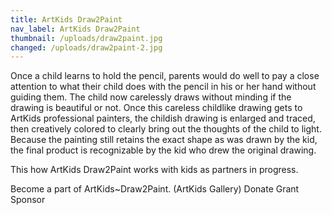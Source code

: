 ```yaml
---
title: ArtKids Draw2Paint
nav_label: ArtKids Draw2Paint
thumbnail: /uploads/draw2paint.jpg
changed: /uploads/draw2paint-2.jpg
---
```

Once a child learns to hold the pencil, parents would do well to pay a close attention to what their child does with the pencil in his or her hand without guiding them. The child now carelessly draws without minding if the drawing is beautiful or not. Once this careless childlike drawing gets to ArtKids professional painters, the childish drawing is enlarged and traced, then creatively colored to clearly bring out the thoughts of the child to light. Because the painting still retains the exact shape as was drawn by the kid, the final product is recognizable by the kid who drew the original drawing. 

This how ArtKids Draw2Paint  works with kids as partners in progress.

Become a part of ArtKids~Draw2Paint.
(ArtKids Gallery)
Donate
Grant
Sponsor